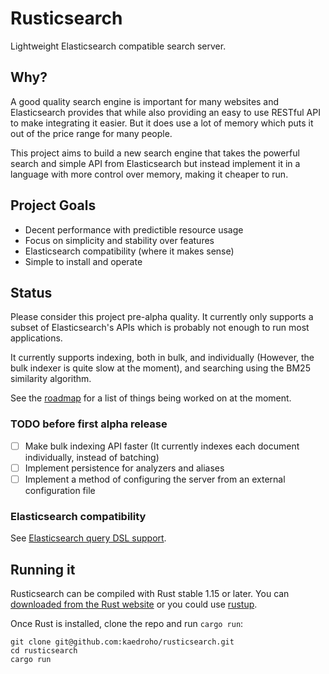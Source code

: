 # Rusticsearch

Lightweight Elasticsearch compatible search server.

## Why?

A good quality search engine is important for many websites and Elasticsearch provides that while also providing an easy to use RESTful API to make integrating it easier. But it does use a lot of memory which puts it out of the price range for many people.

This project aims to build a new search engine that takes the powerful search and simple API from Elasticsearch but instead implement it in a language with more control over memory, making it cheaper to run.

## Project Goals

 - Decent performance with predictible resource usage
 - Focus on simplicity and stability over features
 - Elasticsearch compatibility (where it makes sense)
 - Simple to install and operate

## Status

Please consider this project pre-alpha quality. It currently only supports a subset of Elasticsearch's APIs
which is probably not enough to run most applications.

It currently supports indexing, both in bulk, and individually (However, the bulk indexer is quite slow at the moment),
and searching using the BM25 similarity algorithm.

See the [roadmap](https://github.com/kaedroho/rusticsearch/wiki/Initial-development-roadmap) for a list of things
being worked on at the moment.

### TODO before first alpha release

 - [ ] Make bulk indexing API faster (It currently indexes each document individually, instead of batching)
 - [ ] Implement persistence for analyzers and aliases
 - [ ] Implement a method of configuring the server from an external configuration file

### Elasticsearch compatibility

See [Elasticsearch query DSL support](https://github.com/kaedroho/rusticsearch/wiki/Elasticsearch-query-DSL-support).

## Running it

Rusticsearch can be compiled with Rust stable 1.15 or later. You can [downloaded from the Rust website](https://www.rust-lang.org/en-US/downloads.html) or you could use [rustup](https://github.com/rust-lang-nursery/rustup.rs).

Once Rust is installed, clone the repo and run ``cargo run``:

```
git clone git@github.com:kaedroho/rusticsearch.git
cd rusticsearch
cargo run
```
